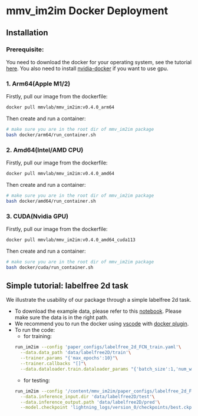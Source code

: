# mmv_im2im Docker Deployment
## Installation
### Prerequisite:
You need to download the docker for your operating system, see the tutorial [here](https://docs.docker.com/get-docker/). You also need to install [nvidia-docker](https://docs.nvidia.com/datacenter/cloud-native/container-toolkit/latest/install-guide.html#setting-up-nvidia-container-toolkit) if you want to use gpu.
### 1. Arm64(Apple M1/2)
Firstly, pull our image from the dockerfile:
```bash
docker pull mmvlab/mmv_im2im:v0.4.0_arm64
```
Then create and run a container:
```bash
# make sure you are in the root dir of mmv_im2im package
bash docker/arm64/run_container.sh
```
### 2. Amd64(Intel/AMD CPU)
Firstly, pull our image from the dockerfile:
```bash
docker pull mmvlab/mmv_im2im:v0.4.0_amd64
```
Then create and run a container:
```bash
# make sure you are in the root dir of mmv_im2im package
bash docker/amd64/run_container.sh
```
### 3. CUDA(Nvidia GPU)
Firstly, pull our image from the dockerfile:
```bash
docker pull mmvlab/mmv_im2im:v0.4.0_amd64_cuda113
```
Then create and run a container:
```bash
# make sure you are in the root dir of mmv_im2im package
bash docker/cuda/run_container.sh
```

## Simple tutorial: labelfree 2d task
We illustrate the usability of our package through a simple labelfree 2d task. 
- To download the example data, please refer to this [notebook](paper_configs/prepare_data/labelfree_2d.ipynb). Please make sure the data is in the right path.
- We recommend you to run the docker using [vscode](https://code.visualstudio.com/) with [docker plugin](https://code.visualstudio.com/docs/containers/overview).
- To run the code:
    - for training:
    ```bash
    run_im2im --config 'paper_configs/labelfree_2d_FCN_train.yaml'\
      --data.data_path 'data/labelfree2D/train'\
      --trainer.params "{'max_epochs':10}"\
      --trainer.callbacks "[]"\
      --data.dataloader.train.dataloader_params "{'batch_size':1,'num_workers':1}"
    ```
    - for testing:
    ```bash
    run_im2im --config '/content/mmv_im2im/paper_configs/labelfree_2d_FCN_inference.yaml'\
      --data.inference_input.dir 'data/labelfree2D/test'\
      --data.inference_output.path 'data/labelfree2D/pred'\
      --model.checkpoint 'lightning_logs/version_0/checkpoints/best.ckpt'
    ``` 
